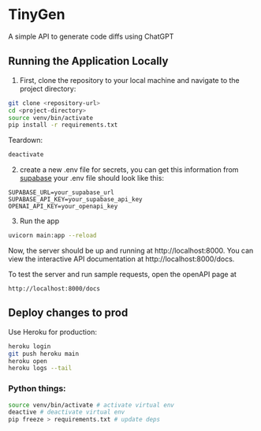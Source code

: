 # TinyGen

A simple API to generate code diffs using ChatGPT


## Running the Application Locally

1. First, clone the repository to your local machine and navigate to the project directory:


```bash
git clone <repository-url>
cd <project-directory>
source venv/bin/activate
pip install -r requirements.txt
```

Teardown:
```bash
deactivate
```

2. create a new .env file for secrets, you can get this information from [supabase](https://supabase.com/dashboard/project/fvvmbtjoztejtalynctc/settings/api)
your .env file should look like this:
```
SUPABASE_URL=your_supabase_url
SUPABASE_API_KEY=your_supabase_api_key
OPENAI_API_KEY=your_openapi_key
```


3. Run the app
```bash
uvicorn main:app --reload
```

Now, the server should be up and running at http://localhost:8000. You can view the interactive API documentation at http://localhost:8000/docs.

To test the server and run sample requests, open the openAPI page at 
```
http://localhost:8000/docs
```

## Deploy changes to prod
Use Heroku for production:
```bash
heroku login
git push heroku main
heroku open
heroku logs --tail
```


### Python things:
```bash
source venv/bin/activate # activate virtual env
deactive # deactivate virtual env
pip freeze > requirements.txt # update deps
```
